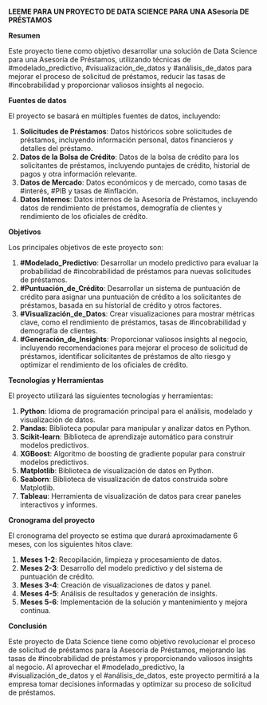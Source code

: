 **LEEME PARA UN PROYECTO DE DATA SCIENCE PARA UNA ASesoría DE PRÉSTAMOS**

**Resumen**

Este proyecto tiene como objetivo desarrollar una solución de Data Science para una Asesoría de Préstamos, utilizando técnicas de #modelado_predictivo, #visualización_de_datos y #análisis_de_datos para mejorar el proceso de solicitud de préstamos, reducir las tasas de #incobrabilidad y proporcionar valiosos insights al negocio.

**Fuentes de datos**

El proyecto se basará en múltiples fuentes de datos, incluyendo:

1. **Solicitudes de Préstamos**: Datos históricos sobre solicitudes de préstamos, incluyendo información personal, datos financieros y detalles del préstamo.
2. **Datos de la Bolsa de Crédito**: Datos de la bolsa de crédito para los solicitantes de préstamos, incluyendo puntajes de crédito, historial de pagos y otra información relevante.
3. **Datos de Mercado**: Datos económicos y de mercado, como tasas de #interés, #PIB y tasas de #inflación.
4. **Datos Internos**: Datos internos de la Asesoría de Préstamos, incluyendo datos de rendimiento de préstamos, demografía de clientes y rendimiento de los oficiales de crédito.

**Objetivos**

Los principales objetivos de este proyecto son:

1. **#Modelado_Predictivo**: Desarrollar un modelo predictivo para evaluar la probabilidad de #incobrabilidad de préstamos para nuevas solicitudes de préstamos.
2. **#Puntuación_de_Crédito**: Desarrollar un sistema de puntuación de crédito para asignar una puntuación de crédito a los solicitantes de préstamos, basada en su historial de crédito y otros factores.
3. **#Visualización_de_Datos**: Crear visualizaciones para mostrar métricas clave, como el rendimiento de préstamos, tasas de #incobrabilidad y demografía de clientes.
4. **#Generación_de_Insights**: Proporcionar valiosos insights al negocio, incluyendo recomendaciones para mejorar el proceso de solicitud de préstamos, identificar solicitantes de préstamos de alto riesgo y optimizar el rendimiento de los oficiales de crédito.

**Tecnologías y Herramientas**

El proyecto utilizará las siguientes tecnologías y herramientas:

1. **Python**: Idioma de programación principal para el análisis, modelado y visualización de datos.
2. **Pandas**: Biblioteca popular para manipular y analizar datos en Python.
3. **Scikit-learn**: Biblioteca de aprendizaje automático para construir modelos predictivos.
4. **XGBoost**: Algoritmo de boosting de gradiente popular para construir modelos predictivos.
5. **Matplotlib**: Biblioteca de visualización de datos en Python.
6. **Seaborn**: Biblioteca de visualización de datos construida sobre Matplotlib.
7. **Tableau**: Herramienta de visualización de datos para crear paneles interactivos y informes.

**Cronograma del proyecto**

El cronograma del proyecto se estima que durará aproximadamente 6 meses, con los siguientes hitos clave:

1. **Meses 1-2**: Recopilación, limpieza y procesamiento de datos.
2. **Meses 2-3**: Desarrollo del modelo predictivo y del sistema de puntuación de crédito.
3. **Meses 3-4**: Creación de visualizaciones de datos y panel.
4. **Meses 4-5**: Análisis de resultados y generación de insights.
5. **Meses 5-6**: Implementación de la solución y mantenimiento y mejora continua.

**Conclusión**

Este proyecto de Data Science tiene como objetivo revolucionar el proceso de solicitud de préstamos para la Asesoría de Préstamos, mejorando las tasas de #incobrabilidad de préstamos y proporcionando valiosos insights al negocio. Al aprovechar el #modelado_predictivo, la #visualización_de_datos y el #análisis_de_datos, este proyecto permitirá a la empresa tomar decisiones informadas y optimizar su proceso de solicitud de préstamos.
